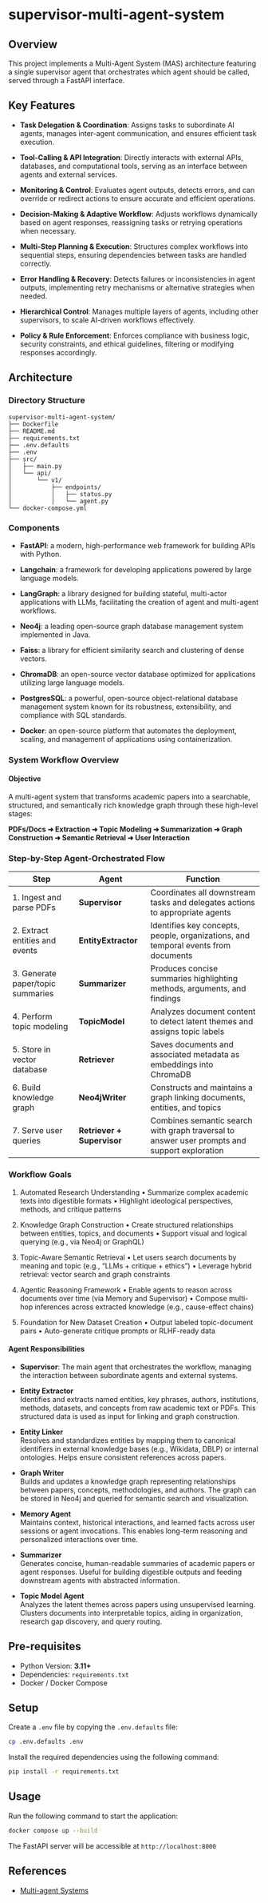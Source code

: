 # supervisor-multi-agent-system

## Overview

This project implements a Multi-Agent System (MAS) architecture featuring a single supervisor agent that orchestrates
which agent should be called, served through a FastAPI interface.

## Key Features

- **Task Delegation & Coordination**: Assigns tasks to subordinate AI agents, manages inter-agent communication, and
  ensures efficient task execution.

- **Tool-Calling & API Integration**: Directly interacts with external APIs, databases, and computational tools, serving
  as an interface between agents and external services.

- **Monitoring & Control**: Evaluates agent outputs, detects errors, and can override or redirect actions to ensure
  accurate and efficient operations.

- **Decision-Making & Adaptive Workflow**: Adjusts workflows dynamically based on agent responses, reassigning tasks or
  retrying operations when necessary.

- **Multi-Step Planning & Execution**: Structures complex workflows into sequential steps, ensuring dependencies between
  tasks are handled correctly.

- **Error Handling & Recovery**: Detects failures or inconsistencies in agent outputs, implementing retry mechanisms or
  alternative strategies when needed.

- **Hierarchical Control**: Manages multiple layers of agents, including other supervisors, to scale AI-driven workflows
  effectively.

- **Policy & Rule Enforcement**: Enforces compliance with business logic, security constraints, and ethical guidelines,
  filtering or modifying responses accordingly.

## Architecture

### Directory Structure

```text
supervisor-multi-agent-system/
├── Dockerfile
├── README.md
├── requirements.txt
├── .env.defaults
├── .env
├── src/
│   ├── main.py
│   └── api/
│       └── v1/
│           ├── endpoints/
│           │   ├── status.py
│           │   └── agent.py
└── docker-compose.yml
```

### Components

- **FastAPI**: a modern, high-performance web framework for building APIs with Python.

- **Langchain**: a framework for developing applications powered by large language models.

- **LangGraph**: a library designed for building stateful, multi-actor applications with LLMs, facilitating the creation
  of agent and multi-agent workflows.

- **Neo4j**: a leading open-source graph database management system implemented in Java.

- **Faiss**: a library for efficient similarity search and clustering of dense vectors.

- **ChromaDB**: an open-source vector database optimized for applications utilizing large language models.

- **PostgresSQL**: a powerful, open-source object-relational database management system known for
  its robustness, extensibility, and compliance with SQL standards.

- **Docker**: an open-source platform that automates the deployment, scaling, and management of applications using
  containerization.

### System Workflow Overview

#### Objective

A multi-agent system that transforms academic papers into a searchable, structured, and semantically rich knowledge
graph
through these high-level stages:

**PDFs/Docs ➜ Extraction ➜ Topic Modeling ➜ Summarization ➜ Graph Construction ➜ Semantic Retrieval ➜ User Interaction**

### Step-by-Step Agent-Orchestrated Flow

| **Step**                          | **Agent**                  | **Function**                                                                                 |
|-----------------------------------|----------------------------|----------------------------------------------------------------------------------------------|
| 1. Ingest and parse PDFs          | **Supervisor**             | Coordinates all downstream tasks and delegates actions to appropriate agents                 |
| 2. Extract entities and events    | **EntityExtractor**        | Identifies key concepts, people, organizations, and temporal events from documents           |
| 3. Generate paper/topic summaries | **Summarizer**             | Produces concise summaries highlighting methods, arguments, and findings                     |
| 4. Perform topic modeling         | **TopicModel**             | Analyzes document content to detect latent themes and assigns topic labels                   |
| 5. Store in vector database       | **Retriever**              | Saves documents and associated metadata as embeddings into ChromaDB                          |
| 6. Build knowledge graph          | **Neo4jWriter**            | Constructs and maintains a graph linking documents, entities, and topics                     |
| 7. Serve user queries             | **Retriever + Supervisor** | Combines semantic search with graph traversal to answer user prompts and support exploration |

### Workflow Goals

1. Automated Research Understanding
   • Summarize complex academic texts into digestible formats
   • Highlight ideological perspectives, methods, and critique patterns

2. Knowledge Graph Construction
   • Create structured relationships between entities, topics, and documents
   • Support visual and logical querying (e.g., via Neo4j or GraphQL)

3. Topic-Aware Semantic Retrieval
   • Let users search documents by meaning and topic (e.g., “LLMs + critique + ethics”)
   • Leverage hybrid retrieval: vector search and graph constraints

4. Agentic Reasoning Framework
   • Enable agents to reason across documents over time (via Memory and Supervisor)
   • Compose multi-hop inferences across extracted knowledge (e.g., cause-effect chains)

5. Foundation for New Dataset Creation
   • Output labeled topic-document pairs
   • Auto-generate critique prompts or RLHF-ready data

#### Agent Responsibilities

- **Supervisor**: The main agent that orchestrates the workflow, managing the interaction between subordinate
  agents and external systems.

- **Entity Extractor**  
  Identifies and extracts named entities, key phrases, authors, institutions, methods, datasets, and concepts from raw
  academic text or PDFs. This structured data is used as input for linking and graph construction.

- **Entity Linker**  
  Resolves and standardizes entities by mapping them to canonical identifiers in external knowledge bases (e.g.,
  Wikidata, DBLP) or internal ontologies. Helps ensure consistent references across papers.

- **Graph Writer**  
  Builds and updates a knowledge graph representing relationships between papers, concepts, methodologies, and authors.
  The graph can be stored in Neo4j and queried for semantic search and visualization.

- **Memory Agent**  
  Maintains context, historical interactions, and learned facts across user sessions or agent invocations. This enables
  long-term reasoning and personalized interactions over time.

- **Summarizer**  
  Generates concise, human-readable summaries of academic papers or agent responses. Useful for building digestible
  outputs and feeding downstream agents with abstracted information.

- **Topic Model Agent**  
  Analyzes the latent themes across papers using unsupervised learning. Clusters documents into
  interpretable topics, aiding in organization, research gap discovery, and query routing.

## Pre-requisites

- Python Version: **3.11+**
- Dependencies: `requirements.txt`
- Docker / Docker Compose

## Setup

Create a `.env` file by copying the `.env.defaults` file:

```bash
cp .env.defaults .env
```

Install the required dependencies using the following command:

```bash
pip install -r requirements.txt
```

## Usage

Run the following command to start the application:

```bash
docker compose up --build
```

The FastAPI server will be accessible at `http://localhost:8000`

## References

- [Multi-agent Systems](https://langchain-ai.github.io/langgraph/concepts/multi_agent/)